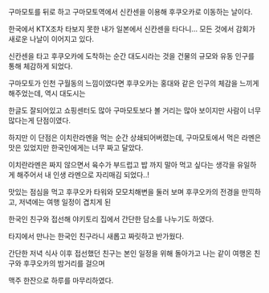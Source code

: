 구마모토를 뒤로 하고 구마모토역에서 신칸센을 이용해 후쿠오카로 이동하는 날이다.

한국에서 KTX조차 타보지 못한 내가 일본에서 신칸센을 타다니... 모든 것에서 감회가 새로운 나날이 이어지고 있다.

신칸센을 타고 후쿠오카에 도착하는 순간 대도시라는 것을 건물의 규모와 유동 인구를 통해 체감하게 되었다.

구마모토가 인천 구월동의 느낌이였다면 후쿠오카는 홍대와 같은 인구의 체감을 느끼게 해주었는데, 역시 대도시는

한글도 잘되어있고 쇼핑센터도 많아 구마모토보다 볼 거리는 많아 보이지만 사람이 너무 많다는게 단점이였다.

하지만 이 단점은 이치란라멘을 먹는 순간 상쇄되어버렸는데, 구마모토에서 먹은 라멘은 맛은 있었지만 한국인에게는 너무 짜고 달았다.

이치란라멘은 짜지 않으면서 육수가 부드럽고 밥 까지 말아 먹고 싶다는 생각을 유일하게 해주어서 내 인생 라멘으로 자리매김 되었다..!

맛있는 점심을 먹고 후쿠오카 타워와 모모치해변을 둘러 보며 후쿠오카의 전경을 만끽하고, 저녁에는 여행 일정이 겹치게 된

한국인 친구와 접선해 야키토리 집에서 간단한 담소를 나누기도 하였다.

타지에서 만나는 한국인 친구라니 새롭고 짜릿하고 반가웠다.

간단한 저녁 식사 이후 접선했던 친구는 본인 일정을 위해 돌아가고 나는 같이 여행온 친구와 후쿠오카의 밤거리를 걸으며

맥주 한잔으로 하루를 마무리하였다.
